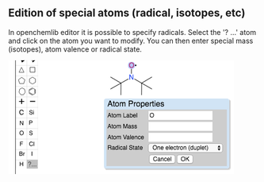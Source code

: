 ## Edition of special atoms (radical, isotopes, etc)

In openchemlib editor it is possible to specify radicals. Select the '? ...' atom and click on the atom you want to modify. You can then enter special mass (isotopes), atom valence or radical state.

![radical.png](radical.png)
